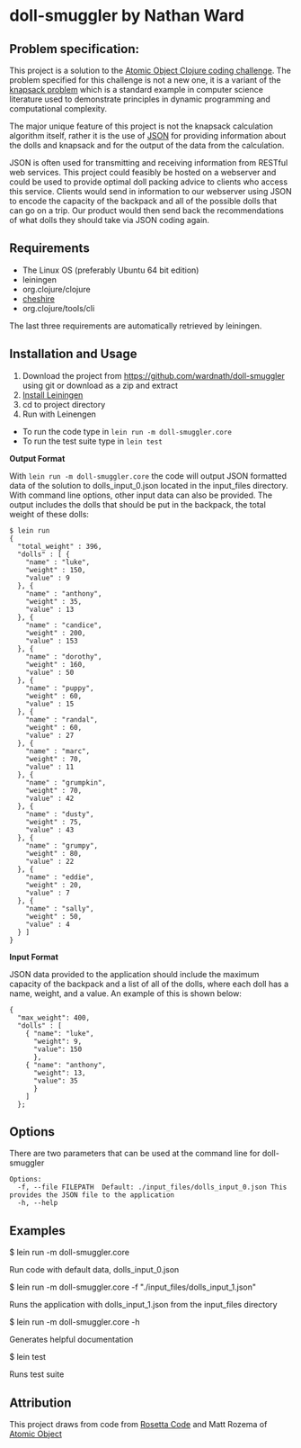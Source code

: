 # doll-smuggler by Nathan Ward

## Problem specification:

This project is a solution to the [Atomic Object Clojure coding challenge](https://github.com/micahalles/doll-smuggler). The problem specified for this challenge is not a new one, it is a variant of the [knapsack problem](https://en.wikipedia.org/wiki/Knapsack_problem) which is a standard example in computer science literature used to demonstrate principles in dynamic programming and computational complexity. 

The major unique feature of this project is not the  knapsack calculation algorithm itself, rather it is the use of [JSON](https://en.wikipedia.org/wiki/JSON) for providing information about the dolls and knapsack and for the output of the data from the calculation. 

JSON is often used for transmitting and receiving information from RESTful web services. This project could feasibly be hosted on a webserver and could be used to provide optimal doll packing advice to clients who access this service. Clients would send in information to our webserver using JSON to encode the capacity of the backpack and all of the possible dolls that can go on a trip. Our product would then send back the recommendations of what dolls they should take via JSON coding again.

## Requirements

* The Linux OS (preferably Ubuntu 64 bit edition)
* leiningen
* org.clojure/clojure
* [cheshire](https://github.com/dakrone/cheshire)
* org.clojure/tools/cli

The last three requirements are automatically retrieved by leiningen. 

## Installation and Usage

1. Download the project from https://github.com/wardnath/doll-smuggler using git or download as a zip and extract
2. [Install Leiningen](https://github.com/technomancy/leiningen#installation)
3. cd to project directory
4. Run with Leinengen
  * To run the code type in `lein run -m doll-smuggler.core`
  * To run the test suite type in `lein test`

**Output Format**

With `lein run -m doll-smuggler.core` the code will output JSON formatted data of the solution to dolls_input_0.json located in the input_files directory. With command line options, other input data can also be provided. The output includes the dolls that should be put in the backpack, the total weight of these dolls:
```
$ lein run
{
  "total_weight" : 396,
  "dolls" : [ {
    "name" : "luke",
    "weight" : 150,
    "value" : 9
  }, {
    "name" : "anthony",
    "weight" : 35,
    "value" : 13
  }, {
    "name" : "candice",
    "weight" : 200,
    "value" : 153
  }, {
    "name" : "dorothy",
    "weight" : 160,
    "value" : 50
  }, {
    "name" : "puppy",
    "weight" : 60,
    "value" : 15
  }, {
    "name" : "randal",
    "weight" : 60,
    "value" : 27
  }, {
    "name" : "marc",
    "weight" : 70,
    "value" : 11
  }, {
    "name" : "grumpkin",
    "weight" : 70,
    "value" : 42
  }, {
    "name" : "dusty",
    "weight" : 75,
    "value" : 43
  }, {
    "name" : "grumpy",
    "weight" : 80,
    "value" : 22
  }, {
    "name" : "eddie",
    "weight" : 20,
    "value" : 7
  }, {
    "name" : "sally",
    "weight" : 50,
    "value" : 4
  } ]
}
```

**Input Format**

JSON data provided to the application should include the maximum capacity of the backpack and a list of all of the dolls, where each doll has a name, weight, and a value. An example of this is shown below:

```
{
  "max_weight": 400,
  "dolls" : [
    { "name": "luke",
      "weight": 9,
      "value": 150
      },
    { "name": "anthony",
      "weight": 13,
      "value": 35
      }
    ]
  };
```


## Options

There are two parameters that can be used at the command line for doll-smuggler

```
Options:
  -f, --file FILEPATH  Default: ./input_files/dolls_input_0.json This provides the JSON file to the application
  -h, --help
```

## Examples

 $ lein run -m doll-smuggler.core

Run code with default data, dolls_input_0.json

 $ lein run -m doll-smuggler.core -f "./input_files/dolls_input_1.json"

Runs the application with dolls_input_1.json from the input_files directory

 $ lein run -m doll-smuggler.core -h 

Generates helpful documentation

$ lein test

Runs test suite

## Attribution

This project draws from code from [Rosetta Code](http://rosettacode.org/wiki/Knapsack_problem/0-1#Clojure)
 and Matt Rozema of [Atomic Object](https://github.com/mrozema/doll-smuggler)


